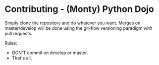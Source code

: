 # Contributing - (Monty) Python Dojo
Simply clone the repository and do whatever you want. Merges on master/develop will be done using the git-flow versioning paradigm with pull requests. 

Rules:
- DON'T commit on develop or master.
- That's all.
